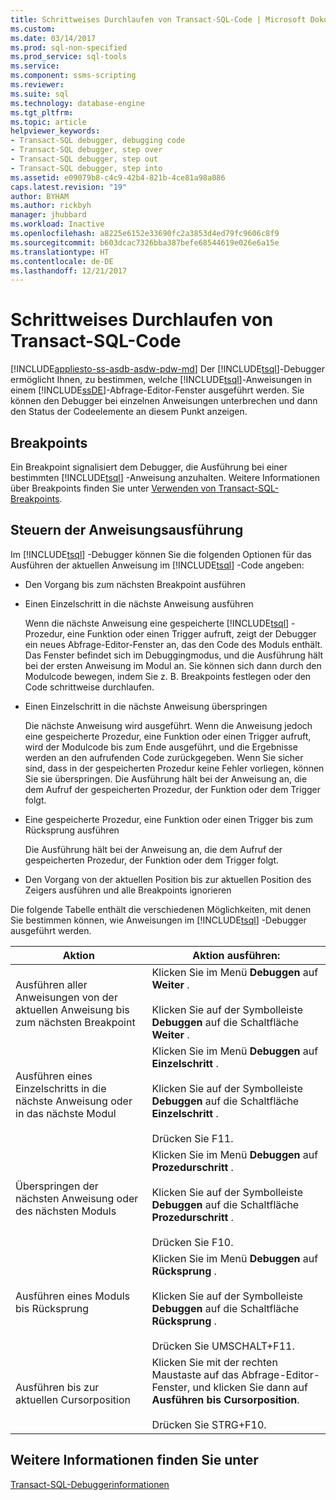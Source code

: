 ```yaml
---
title: Schrittweises Durchlaufen von Transact-SQL-Code | Microsoft Dokumentation
ms.custom: 
ms.date: 03/14/2017
ms.prod: sql-non-specified
ms.prod_service: sql-tools
ms.service: 
ms.component: ssms-scripting
ms.reviewer: 
ms.suite: sql
ms.technology: database-engine
ms.tgt_pltfrm: 
ms.topic: article
helpviewer_keywords:
- Transact-SQL debugger, debugging code
- Transact-SQL debugger, step over
- Transact-SQL debugger, step out
- Transact-SQL debugger, step into
ms.assetid: e09079b8-c4c9-42b4-821b-4ce81a98a086
caps.latest.revision: "19"
author: BYHAM
ms.author: rickbyh
manager: jhubbard
ms.workload: Inactive
ms.openlocfilehash: a8225e6152e33690fc2a3853d4ed79fc9606c8f9
ms.sourcegitcommit: b603dcac7326bba387befe68544619e026e6a15e
ms.translationtype: HT
ms.contentlocale: de-DE
ms.lasthandoff: 12/21/2017
---
```

# <a name="step-through-transact-sql-code"></a>Schrittweises Durchlaufen von Transact-SQL-Code
[!INCLUDE[appliesto-ss-asdb-asdw-pdw-md](../../includes/appliesto-ss-asdb-asdw-pdw-md.md)] Der [!INCLUDE[tsql](../../includes/tsql-md.md)]-Debugger ermöglicht Ihnen, zu bestimmen, welche [!INCLUDE[tsql](../../includes/tsql-md.md)]-Anweisungen in einem [!INCLUDE[ssDE](../../includes/ssde-md.md)]-Abfrage-Editor-Fenster ausgeführt werden. Sie können den Debugger bei einzelnen Anweisungen unterbrechen und dann den Status der Codeelemente an diesem Punkt anzeigen.  
  
## <a name="breakpoints"></a>Breakpoints  
 Ein Breakpoint signalisiert dem Debugger, die Ausführung bei einer bestimmten [!INCLUDE[tsql](../../includes/tsql-md.md)] -Anweisung anzuhalten. Weitere Informationen über Breakpoints finden Sie unter [Verwenden von Transact-SQL-Breakpoints](../../relational-databases/scripting/transact-sql-breakpoints.md).  
  
## <a name="controlling-statement-execution"></a>Steuern der Anweisungsausführung  
 Im [!INCLUDE[tsql](../../includes/tsql-md.md)] -Debugger können Sie die folgenden Optionen für das Ausführen der aktuellen Anweisung im [!INCLUDE[tsql](../../includes/tsql-md.md)] -Code angeben:  
  
-   Den Vorgang bis zum nächsten Breakpoint ausführen  
  
-   Einen Einzelschritt in die nächste Anweisung ausführen  
  
     Wenn die nächste Anweisung eine gespeicherte [!INCLUDE[tsql](../../includes/tsql-md.md)] -Prozedur, eine Funktion oder einen Trigger aufruft, zeigt der Debugger ein neues Abfrage-Editor-Fenster an, das den Code des Moduls enthält. Das Fenster befindet sich im Debuggingmodus, und die Ausführung hält bei der ersten Anweisung im Modul an. Sie können sich dann durch den Modulcode bewegen, indem Sie z. B. Breakpoints festlegen oder den Code schrittweise durchlaufen.  
  
-   Einen Einzelschritt in die nächste Anweisung überspringen  
  
     Die nächste Anweisung wird ausgeführt. Wenn die Anweisung jedoch eine gespeicherte Prozedur, eine Funktion oder einen Trigger aufruft, wird der Modulcode bis zum Ende ausgeführt, und die Ergebnisse werden an den aufrufenden Code zurückgegeben. Wenn Sie sicher sind, dass in der gespeicherten Prozedur keine Fehler vorliegen, können Sie sie überspringen. Die Ausführung hält bei der Anweisung an, die dem Aufruf der gespeicherten Prozedur, der Funktion oder dem Trigger folgt.  
  
-   Eine gespeicherte Prozedur, eine Funktion oder einen Trigger bis zum Rücksprung ausführen  
  
     Die Ausführung hält bei der Anweisung an, die dem Aufruf der gespeicherten Prozedur, der Funktion oder dem Trigger folgt.  
  
-   Den Vorgang von der aktuellen Position bis zur aktuellen Position des Zeigers ausführen und alle Breakpoints ignorieren  
  
 Die folgende Tabelle enthält die verschiedenen Möglichkeiten, mit denen Sie bestimmen können, wie Anweisungen im [!INCLUDE[tsql](../../includes/tsql-md.md)] -Debugger ausgeführt werden.  
  
|Aktion|Aktion ausführen:|  
|------------|---------------------|  
|Ausführen aller Anweisungen von der aktuellen Anweisung bis zum nächsten Breakpoint|Klicken Sie im Menü **Debuggen** auf **Weiter** .<br /><br /> Klicken Sie auf der Symbolleiste **Debuggen** auf die Schaltfläche **Weiter** .|  
|Ausführen eines Einzelschritts in die nächste Anweisung oder in das nächste Modul|Klicken Sie im Menü **Debuggen** auf **Einzelschritt** .<br /><br /> Klicken Sie auf der Symbolleiste **Debuggen** auf die Schaltfläche **Einzelschritt** .<br /><br /> Drücken Sie F11.|  
|Überspringen der nächsten Anweisung oder des nächsten Moduls|Klicken Sie im Menü **Debuggen** auf **Prozedurschritt** .<br /><br /> Klicken Sie auf der Symbolleiste **Debuggen** auf die Schaltfläche **Prozedurschritt** .<br /><br /> Drücken Sie F10.|  
|Ausführen eines Moduls bis Rücksprung|Klicken Sie im Menü **Debuggen** auf **Rücksprung** .<br /><br /> Klicken Sie auf der Symbolleiste **Debuggen** auf die Schaltfläche **Rücksprung** .<br /><br /> Drücken Sie UMSCHALT+F11.|  
|Ausführen bis zur aktuellen Cursorposition|Klicken Sie mit der rechten Maustaste auf das Abfrage-Editor-Fenster, und klicken Sie dann auf **Ausführen bis Cursorposition**.<br /><br /> Drücken Sie STRG+F10.|  
  
## <a name="see-also"></a>Weitere Informationen finden Sie unter  
 [Transact-SQL-Debuggerinformationen](../../relational-databases/scripting/transact-sql-debugger-information.md)  
  
  
